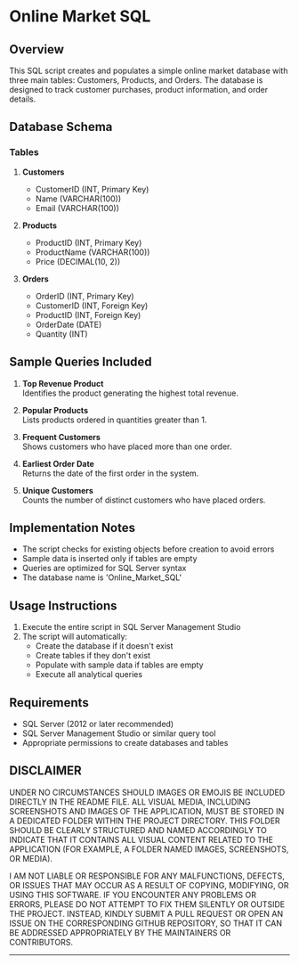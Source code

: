 # Online Market SQL

## Overview
This SQL script creates and populates a simple online market database with three main tables: 
Customers, Products, and Orders. The database is designed to track customer purchases, product information, and order details.

## Database Schema

### Tables
1. **Customers**  
   - CustomerID (INT, Primary Key)  
   - Name (VARCHAR(100))  
   - Email (VARCHAR(100))  

2. **Products**  
   - ProductID (INT, Primary Key)  
   - ProductName (VARCHAR(100))  
   - Price (DECIMAL(10, 2))  

3. **Orders**  
   - OrderID (INT, Primary Key)  
   - CustomerID (INT, Foreign Key)  
   - ProductID (INT, Foreign Key)  
   - OrderDate (DATE)  
   - Quantity (INT)  

## Sample Queries Included

1. **Top Revenue Product**  
   Identifies the product generating the highest total revenue.

2. **Popular Products**  
   Lists products ordered in quantities greater than 1.

3. **Frequent Customers**  
   Shows customers who have placed more than one order.

4. **Earliest Order Date**  
   Returns the date of the first order in the system.

5. **Unique Customers**  
   Counts the number of distinct customers who have placed orders.

## Implementation Notes

- The script checks for existing objects before creation to avoid errors
- Sample data is inserted only if tables are empty
- Queries are optimized for SQL Server syntax
- The database name is 'Online_Market_SQL'

## Usage Instructions

1. Execute the entire script in SQL Server Management Studio
2. The script will automatically:
   - Create the database if it doesn't exist
   - Create tables if they don't exist
   - Populate with sample data if tables are empty
   - Execute all analytical queries

## Requirements

- SQL Server (2012 or later recommended)
- SQL Server Management Studio or similar query tool
- Appropriate permissions to create databases and tables

## DISCLAIMER

UNDER NO CIRCUMSTANCES SHOULD IMAGES OR EMOJIS BE INCLUDED DIRECTLY 
IN THE README FILE. ALL VISUAL MEDIA, INCLUDING SCREENSHOTS AND IMAGES 
OF THE APPLICATION, MUST BE STORED IN A DEDICATED FOLDER WITHIN THE 
PROJECT DIRECTORY. THIS FOLDER SHOULD BE CLEARLY STRUCTURED AND NAMED 
ACCORDINGLY TO INDICATE THAT IT CONTAINS ALL VISUAL CONTENT RELATED TO 
THE APPLICATION (FOR EXAMPLE, A FOLDER NAMED IMAGES, SCREENSHOTS, OR MEDIA).

I AM NOT LIABLE OR RESPONSIBLE FOR ANY MALFUNCTIONS, DEFECTS, OR ISSUES 
THAT MAY OCCUR AS A RESULT OF COPYING, MODIFYING, OR USING THIS SOFTWARE. 
IF YOU ENCOUNTER ANY PROBLEMS OR ERRORS, PLEASE DO NOT ATTEMPT TO FIX THEM 
SILENTLY OR OUTSIDE THE PROJECT. INSTEAD, KINDLY SUBMIT A PULL REQUEST 
OR OPEN AN ISSUE ON THE CORRESPONDING GITHUB REPOSITORY, SO THAT IT CAN 
BE ADDRESSED APPROPRIATELY BY THE MAINTAINERS OR CONTRIBUTORS.

---
